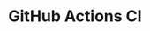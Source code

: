 # GitHub Actions CI




















































































































































































































































































































































































































































































































































































































































































































































































































































































































































































































































































































































































































































